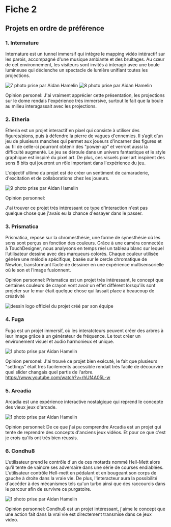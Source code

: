 # Fiche 2

## Projets en ordre de préférence

### 1. Internature

Internature est un tunnel immersif qui intègre le mapping vidéo intéractif sur les parois, accompagné d'une musique ambiante et des bruitages. Au cœur de cet environnement, les visiteurs sont invités à interagir avec une boule lumineuse qui déclenche un spectacle de lumière unifiant toutes les projections.

![7](https://github.com/user-attachments/assets/84aab642-2077-496b-8997-c803b294ba23)
photo prise par Aidan Hamelin
![8](https://github.com/user-attachments/assets/09abc69a-31be-439e-9829-7102c9f1a24a)
photo prise par Aidan Hamelin

Opinion personel:
J'ai vraiment apprécier cette présentation, les projections sur le dome rendais l'expérience très immersive, surtout le fait que la boule au milieu interagassait avec les projections.

### 2. Etheria

Étheria est un projet interactif en pixel qui consiste à utiliser des figures/pions, puis à défendre la pierre de vagues d'ennemies. Il s’agit d’un jeu de plusieurs manches qui permet aux joueurs d'incarner des figures et au fil de celle-ci pourront obtenir des "power-up" et verront aussi la difficulté augmenté. Le jeu se déroule dans un univers fantastique et le style graphique est inspiré du pixel art. De plus, ces visuels pixel art inspirent des sons 8 bits qui joueront un rôle important dans l'expérience du jeu.

L'objectif ultime du projet est de créer un sentiment de camaraderie, d'excitation et de collaborations chez les joueurs.

![9](https://github.com/user-attachments/assets/5f439d8c-6bd6-4827-a973-90f38097493b)
photo prise par Aidan Hamelin

Opinion personnel:

J'ai trouver ce projet très intéressant ce type d'interaction n'est pas quelque chose que j'avais eu la chance d'essayer dans le passer. 

### 3. Prismatica

Prismatica, repose sur la chromesthésie, une forme de synesthésie où les sons sont perçus en fonction des couleurs. Grâce à une caméra connectée à TouchDesigner, nous analysons en temps réel un tableau blanc sur lequel l’utilisateur dessine avec des marqueurs colorés. Chaque couleur utilisée génère une mélodie spécifique, basée sur le cercle chromatique de Newton, transformant l’acte de dessiner en une expérience multisensorielle où le son et l’image fusionnent.


Opinion personnel:
Prismatica est un projet très intéressant, le concept que certaines couleurs de crayon vont avoir un effet différent lorsqu'ils sont projeter sur le mur était quelque chose qui lassait place à beaucoup de créativité

![dessin](https://github.com/user-attachments/assets/5fb27435-597c-4562-9a88-d72b3ae860cf)
logo officiel du projet créé par son équipe


### 4. Fuga
Fuga est un projet immersif, où les interatcteurs peuvent créer des arbres à leur image grâce à un générateur de fréquence. Le tout créer un environement visuel et audio harmonieux et unique.

![1](https://github.com/user-attachments/assets/e8a21200-f711-44ef-9260-cbf666f8d068)
photo prise par Aidan Hamelin

Opinion personel:
J'ai trouvé ce projet bien exécuté, le fait que plusieurs "settings" était très facilements accessible rendait très facile de décourvire quel slider changais quel partis de l'arbre.
https://www.youtube.com/watch?v=rhUf4A05L-w

### 5. Arcadia
Arcadia est une expérience interactive nostalgique qui reprend le concepte des vieux jeux d'arcade.

![1](https://github.com/user-attachments/assets/b72858bd-d645-49f2-8ee3-95c652c9aaf1)
photo prise par Aidan Hamelin

Opinion personnel:
De ce que j'ai pu comprendre Arcadia est un projet qui tente de reprendre des concepts d'anciens jeux vidéos. Et pour ce que c'est je crois qu'ils ont très bien réussis.



### 6. Condhu8
L'utilisateur prend le contrôle d'un de ces motards nommé Hell-Mett alors qu'il tente de vaincre ses adversaire dans une série de courses endiablées. L'utilisateur contrôle Hell-mett en pédalant et en bougeant son corps de gauche à droite dans la vraie vie. De plus, l'interacteur aura la possibilité d'accéder à des mécanismes tels qu'un turbo ainsi que des raccourcis dans le parcour afin de survivre ce purgatoire.

![1](https://github.com/user-attachments/assets/11ee4ae1-f334-4805-b6f2-0ca4f45f32c6)
photo prise par Aidan Hamelin

Opinion personnel:
Condhu8 est un projet intéressant, j'aime le concept que une action fait dans la vrai vie est directement transmise dans ce jeux video.

